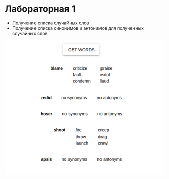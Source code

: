 # Лабораторная 1

- Получение списка случайных слов
- Получение списка синонимов и антонимов для полученных случайных слов

![Вывод приложения](/screenshot.png)
